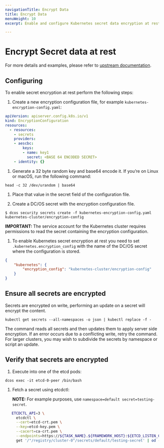 ```yaml
---
navigationTitle: Encrypt Data
title: Encrypt Data
menuWeight: 10
excerpt: Enable and configure Kubernetes secret data encryption at rest

---
```


<!-- This source repo for this topic is https://github.com/mesosphere/dcos-kubernetes-cluster -->

# Encrypt Secret data at rest

For more details and examples, please refer to [upstream documentation](https://kubernetes.io/docs/tasks/administer-cluster/encrypt-data/).

## Configuring

To enable secret encryption at rest perform the following steps:

1. Create a new encryption configuration file, for example `kubernetes-encryption-config.yaml`:

```yaml
apiVersion: apiserver.config.k8s.io/v1
kind: EncryptionConfiguration
resources:
  - resources:
    - secrets
    providers:
    - aescbc:
        keys:
        - name: key1
          secret: <BASE 64 ENCODED SECRET>
    - identity: {}
```

1. Generate a 32 byte random key and base64 encode it. If you’re on Linux or macOS, run the following command:

```
head -c 32 /dev/urandom | base64
```

1. Place that value in the secret field of the configuration file.

1. Create a DC/OS secret with the encryption configuration file.

```shell
$ dcos security secrets create -f kubernetes-encryption-config.yaml kubernetes-cluster/encryption-config
```

<p class="message--important"><strong>IMPORTANT: </strong>The service account for the Kubernetes cluster requires permissions to read the secret containing the encryption configuration.</p>

1. To enable Kubernetes secret encryption at rest you need to set `.kubernetes.encryption_config` with the name of the DC/OS secret where the configuration is stored.

```json
{
    "kubernetes": {
        "encryption_config": "kubernetes-cluster/encryption-config"
    }
}
```

## Ensure all secrets are encrypted

Secrets are encrypted on write, performing an update on a secret will encrypt the content.

```
kubectl get secrets --all-namespaces -o json | kubectl replace -f -
```

The command reads all secrets and then updates them to apply server side encryption. If an error occurs due to a conflicting write, retry the command. For larger clusters, you may wish to subdivide the secrets by namespace or script an update.

## Verify that secrets are encrypted
1. Execute into one of the etcd pods:

 ```dcos exec -it etcd-0-peer /bin/bash```

1. Fetch a secret using etcdctl:

    **NOTE:** For example purposes, use `namespace=default secret=testing-secret`.

 ```bash
    ETCDCTL_API=3 \
      etcdctl \
      --cert=etcd-crt.pem \
      --key=etcd-key.pem \
      --cacert=ca-crt.pem \
      --endpoints=https://${TASK_NAME}.${FRAMEWORK_HOST}:${ETCD_LISTEN_CLIENT_PORT} \
      get '/"/registry/cluster-0"/secrets/default/testing-secret' | od -cb
  ```
